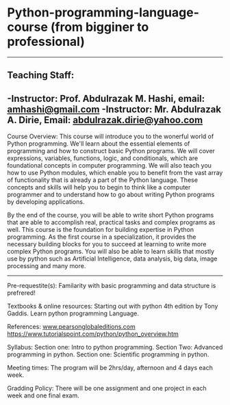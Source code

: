 # Python-programming-language-course (from bigginer to professional)

-----------------------------------------------------------------------------
## Teaching Staff:
-Instructor: Prof. Abdulrazak M. Hashi, email: amhashi@gmail.com
-Instructor: Mr. Abdulrazak A. Dirie, Email: abdulrazak.dirie@yahoo.com
-----------------------------------------------------------------------------

Course Overview:
This course will introduce you to the wonerful world of Python programming.  We'll learn about the essential elements of programming and how to construct basic Python programs. We will cover expressions, variables, functions, logic, and conditionals, which are foundational concepts in computer programming. We will also teach you how to use Python modules, which enable you to benefit from the vast array of functionality that is already a part of the Python language. These concepts and skills will help you to begin to think like a computer programmer and to understand how to go about writing Python programs by developing applications.

By the end of the course, you will be able to write short Python programs that are able to accomplish real, practical tasks and complex programs as well. This course is the foundation for building expertise in Python programming. As the first course in a specialization, it provides the necessary building blocks for you to succeed at learning to write more complex Python programs. You will also be able to learn skills that mostly use by python such as Artificial Intelligence, data analysis, big data, image processing and many more.

---------------------------------------------------------------------------
Pre-requestite(s):
Familarity with basic programming and data structure is prefrered!

Textbooks & online resources:
Starting out with python 4th edition by Tony Gaddis.
Learn python programming Language.

References:
www.pearsonglobaleditions.com
https://www.tutorialspoint.com/python/python_overview.htm

Syllabus:
Section one: Intro to python programming.
Section Two: Advanced programming in python.
Section one: Scientific programming in python.


Meeting times:
The program will be 2hrs/day, afternoon and 4 days each week.

Gradding Policy:
There will be one assignment and one project in each week and one final exam.



